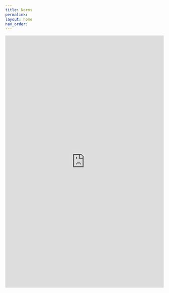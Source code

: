 ```yaml
---
title: Norms
permalink: 
layout: home
nav_order: 
---
```

<iframe src="https://github.com/hajarzaid/hajarzaid.github.io/raw/f42f858de7b2fdf99b0522262026b8963f5e20ba/norms3.pdf" width="100%" height="800px" frameborder="0">Your browser does not support iframes.</iframe>
